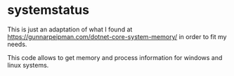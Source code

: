 # systemstatus

This is just an adaptation of what I found at https://gunnarpeipman.com/dotnet-core-system-memory/ in order to fit my needs.

This code allows to get memory and process information for windows and linux systems.
